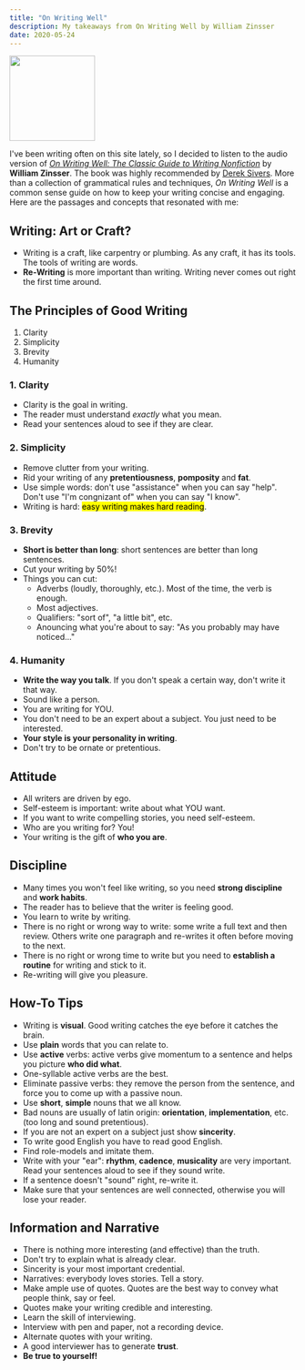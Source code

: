 ```yaml
---
title: "On Writing Well"
description: My takeaways from On Writing Well by William Zinsser
date: 2020-05-24
---
```


<img src="/img/oww.jpg" width="150px">

I've been writing often on this site lately, so I decided to listen to the audio version of [*On Writing Well: The Classic Guide to Writing Nonfiction*](https://www.indiebound.org/book/9780060891541) by **William Zinsser**. The book was highly recommended by [Derek Sivers](https://sivers.org). More than a collection of grammatical rules and techniques, *On Writing Well* is a common sense guide on how to keep your writing concise and engaging. Here are the passages and concepts that resonated with me:

## Writing: Art or Craft?

* Writing is a craft, like carpentry or plumbing. As any craft, it has its tools. The tools of writing are words.
* **Re-Writing** is more important than writing. Writing never comes out right the first time around.

## The Principles of Good Writing

1. Clarity
2. Simplicity
3. Brevity
4. Humanity

### 1. Clarity

* Clarity is the goal in writing.
* The reader must understand *exactly* what you mean.
* Read your sentences aloud to see if they are clear.

### 2. Simplicity

* Remove clutter from your writing.
* Rid your writing of any **pretentiousness**, **pomposity** and **fat**.
* Use simple words: don't use "assistance" when you can say "help". Don't use "I'm congnizant of" when you can say "I know".
* Writing is hard: <mark>easy writing makes hard reading</mark>.

### 3. Brevity

* **Short is better than long**: short sentences are better than long sentences.
* Cut your writing by 50%!
* Things you can cut:
  * Adverbs (loudly, thoroughly, etc.). Most of the time, the verb is enough.
  * Most adjectives.
  * Qualifiers: "sort of", "a little bit", etc.
  * Anouncing what you're about to say: "As you probably may have noticed..."

### 4. Humanity

* **Write the way you talk**. If you don't speak a certain way, don't write it that way.
* Sound like a person.
* You are writing for YOU.
* You don't need to be an expert about a subject. You just need to be interested.
* **Your style is your personality in writing**.
* Don't try to be ornate or pretentious.

## Attitude

* All writers are driven by ego. 
* Self-esteem is important: write about what YOU want.
* If you want to write compelling stories, you need self-esteem.
* Who are you writing for? You!
* Your writing is the gift of **who you are**.

## Discipline

* Many times you won't feel like writing, so you need **strong discipline** and **work habits**.
* The reader has to believe that the writer is feeling good.
* You learn to write by writing.
* There is no right or wrong way to write: some write a full text and then review. Others write one paragraph and re-writes it often before moving to the next.
* There is no right or wrong time to write but you need to **establish a routine** for writing and stick to it.
* Re-writing will give you pleasure.

## How-To Tips

* Writing is **visual**. Good writing catches the eye before it catches the brain.
* Use **plain** words that you can relate to.
* Use **active** verbs: active verbs give momentum to a sentence and helps you picture **who did what**.
* One-syllable active verbs are the best.
* Eliminate passive verbs: they remove the person from the sentence, and force you to come up with a passive noun.
* Use **short**, **simple** nouns that we all know.
* Bad nouns are usually of latin origin: **orientation**, **implementation**, etc. (too long and sound pretentious).
* If you are not an expert on a subject just show **sincerity**.
* To write good English you have to read good English.
* Find role-models and imitate them.
* Write with your "ear": **rhythm**, **cadence**, **musicality** are very important. Read your sentences aloud to see if they sound write.
* If a sentence doesn't "sound" right, re-write it.
* Make sure that your sentences are well connected, otherwise you will lose your reader.

## Information and Narrative

* There is nothing more interesting (and effective) than the truth.
* Don't try to explain what is already clear.
* Sincerity is your most important credential.
* Narratives: everybody loves stories. Tell a story.
* Make ample use of quotes. Quotes are the best way to convey what people think, say or feel.
* Quotes make your writing credible and interesting.
* Learn the skill of interviewing.
* Interview with pen and paper, not a recording device.
* Alternate quotes with your writing.
* A good interviewer has to generate **trust**.
* **Be true to yourself!**


























